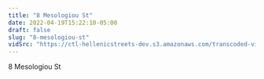 ```yaml
---
title: "8 Mesologiou St"
date: 2022-04-19T15:22:10-05:00
draft: false
slug: "8-mesologiou-st"
vidSrc: "https://ctl-hellenicstreets-dev.s3.amazonaws.com/transcoded-videos/8%20Mesologiou%20St.%2CAlexnadros%20Grigoropoulos%20Memorial.mp4"
---
```


8 Mesologiou St
